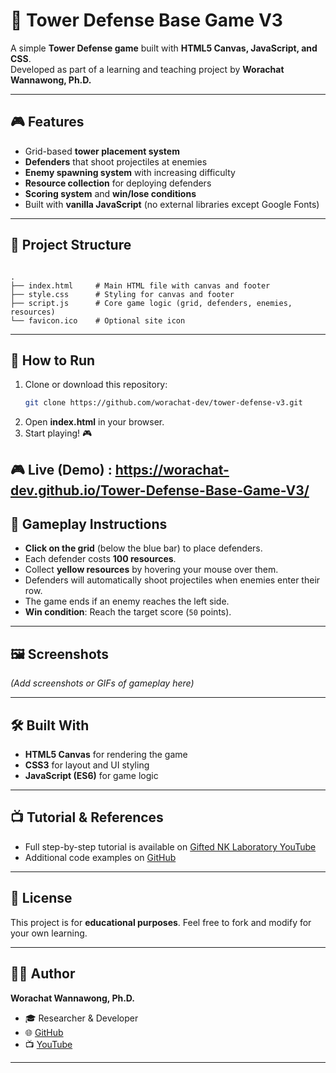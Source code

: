 # 🏰 Tower Defense Base Game V3

A simple **Tower Defense game** built with **HTML5 Canvas, JavaScript, and CSS**.  
Developed as part of a learning and teaching project by **Worachat Wannawong, Ph.D.**  

---

## 🎮 Features
- Grid-based **tower placement system**  
- **Defenders** that shoot projectiles at enemies  
- **Enemy spawning system** with increasing difficulty  
- **Resource collection** for deploying defenders  
- **Scoring system** and **win/lose conditions**  
- Built with **vanilla JavaScript** (no external libraries except Google Fonts)  

---

## 📂 Project Structure
```

.
├── index.html     # Main HTML file with canvas and footer
├── style.css      # Styling for canvas and footer
├── script.js      # Core game logic (grid, defenders, enemies, resources)
└── favicon.ico    # Optional site icon

````

---

## 🚀 How to Run
1. Clone or download this repository:
   ```bash
   git clone https://github.com/worachat-dev/tower-defense-v3.git


2. Open **index.html** in your browser.
3. Start playing! 🎮

🎮 Live (Demo) : https://worachat-dev.github.io/Tower-Defense-Base-Game-V3/
---

## 🎯 Gameplay Instructions

* **Click on the grid** (below the blue bar) to place defenders.
* Each defender costs **100 resources**.
* Collect **yellow resources** by hovering your mouse over them.
* Defenders will automatically shoot projectiles when enemies enter their row.
* The game ends if an enemy reaches the left side.
* **Win condition**: Reach the target score (`50` points).

---

## 🖼️ Screenshots

*(Add screenshots or GIFs of gameplay here)*

---

## 🛠️ Built With

* **HTML5 Canvas** for rendering the game
* **CSS3** for layout and UI styling
* **JavaScript (ES6)** for game logic

---

## 📺 Tutorial & References

* Full step-by-step tutorial is available on [Gifted NK Laboratory YouTube](https://www.youtube.com/channel/UCQAXzKOFgKuVb-OFbLqJkYQ)
* Additional code examples on [GitHub](https://github.com/worachat-dev)

---

## 📜 License

This project is for **educational purposes**.
Feel free to fork and modify for your own learning.

---

## 👨‍💻 Author

**Worachat Wannawong, Ph.D.**

* 🎓 Researcher & Developer
* 🌐 [GitHub](https://github.com/worachat-dev)
* 📺 [YouTube](https://www.youtube.com/channel/UCQAXzKOFgKuVb-OFbLqJkYQ)

---


